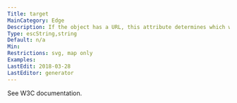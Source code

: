 ```yaml
---
Title: target
MainCategory: Edge
Description: If the object has a URL, this attribute determines which window of the browser is used for the URL.
Type: escString,string
Default: n/a
Min: 
Restrictions: svg, map only
Examples: 
LastEdit: 2018-03-28
LastEditor: generator
---
```


See W3C documentation.
